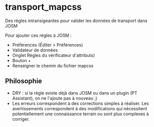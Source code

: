 # transport_mapcss
Des règles intransigeantes pour valider les données de transport dans JOSM


Pour ajouter ces règles à JOSM :

* Préférences (Éditer > Préférences)
* Validateur de données
* Onglet Règles du vérificateur d'attributs)
* Bouton +
* Renseigner le chemin du fichier mapcss

## Philosophie
* DRY : si la règle existe déjà dans JOSM ou dans un plugin (PT Assistant), on ne l'ajoute pas à nouveau ;)
* Les erreurs correspondent à des corrections simples à réaliser. Les avertissements correspondent à des modifications qui nécessitent potentiellement une connaissance terrain ou sont plus complexes à corriger.
